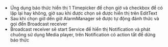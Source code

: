 - Ứng dụng báo thức hiển thị 1 Timepicker để chọn giờ và checkbox để có lặp lại hay không, giờ sau khi được chọn sẽ được hiển thị trên EditText
- Sau khi chọn giờ dến giờ AlarmManager sẽ được tự động đánh thức và gọi đến Broadcast receiver
- Broadcast receiver sẽ start Service để hiển thị Notification và phát chuông sử dụng Media player, trên Notification có action tắt để dừng báo thức
